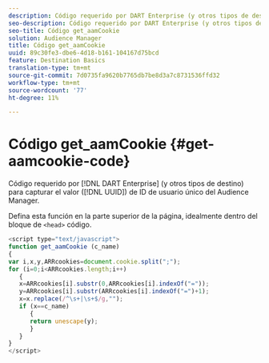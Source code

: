 ```yaml
---
description: Código requerido por DART Enterprise (y otros tipos de destino) para capturar el valor de ID de usuario único (UUID) del Audience Manager.
seo-description: Código requerido por DART Enterprise (y otros tipos de destino) para capturar el valor de ID de usuario único (UUID) del Audience Manager.
seo-title: Código get_aamCookie
solution: Audience Manager
title: Código get_aamCookie
uuid: 89c30fe3-dbe6-4d18-b161-104167d75bcd
feature: Destination Basics
translation-type: tm+mt
source-git-commit: 7d0735fa9620b7765db7be8d3a7c8731536ffd32
workflow-type: tm+mt
source-wordcount: '77'
ht-degree: 11%

---
```



# Código get_aamCookie {#get-aamcookie-code}

Código requerido por [!DNL DART Enterprise] (y otros tipos de destino) para capturar el valor ([!DNL UUID]) de ID de usuario único del Audience Manager.

Defina esta función en la parte superior de la página, idealmente dentro del bloque de `<head>` código.

<!-- r_aam_de_cookie.xml -->

```js
<script type="text/javascript">
function get_aamCookie (c_name)
{
var i,x,y,ARRcookies=document.cookie.split(";");
for (i=0;i<ARRcookies.length;i++)
   {
   x=ARRcookies[i].substr(0,ARRcookies[i].indexOf("="));
   y=ARRcookies[i].substr(ARRcookies[i].indexOf("=")+1);
   x=x.replace(/^\s+|\s+$/g,"");
   if (x==c_name)
      { 
      return unescape(y);
      }
   }
}
</script>
```
